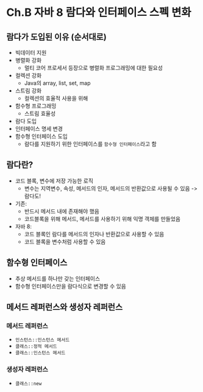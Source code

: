 # Ch.B 자바 8 람다와 인터페이스 스펙 변화

## 람다가 도입된 이유 (순서대로)
* 빅데이터 지원 
* 병렬화 강화
  * 멀티 코어 프로세서 등장으로 병렬화 프로그래밍에 대한 필요성 
* 컬렉션 강화
  * Java의 array, list, set, map
* 스트림 강화 
  * 컬렉션의 효율적 사용을 위해
* 함수형 프로그래밍
  * 스트림 효율성
* 람다 도입 
* 인터페이스 명세 변경
* 함수형 인터페이스 도입
  * 람다를 지원하기 위한 인터페이스를 `함수형 인터페이스`라고 함

## 람다란?
* 코드 블록, 변수에 저장 가능한 로직
  * 변수는 지역변수, 속성, 메서드의 인자, 메서드의 반환값으로 사용될 수 있음
  -> 람다도!
* 기존:
  * 반드시 메서드 내에 존재해야 했음
  * 코드블록을 위해 메서드, 메서드를 사용하기 위해 익명 객체를 만들었음
* 자바 8:
  * 코드 블록인 람다를 메서드의 인자나 반환값으로 사용할 수 있음
  * 코드 블록을 변수처럼 사용할 수 있음

## 함수형 인터페이스
* 추상 메서드를 하나만 갖는 인터페이스
* 함수형 인터페이스만을 람다식으로 변경할 수 있음
  
## 메서드 레퍼런스와 생성자 레퍼런스
### 메서드 레퍼런스
* `인스턴스::인스턴스 메서드`
* `클래스::정적 메서드`
* `클래스::인스턴스 메서드`

### 생성자 레퍼런스
* `클래스::new`